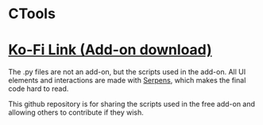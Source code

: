 # CTools

# [Ko-Fi Link (Add-on download)](https://ko-fi.com/s/cf6bd0fb77)
The .py files are not an add-on, but the scripts used in the add-on. 
All UI elements and interactions are made with [Serpens](https://blendermarket.com/products/serpens), which makes the final code hard to read.

This github repository is for sharing the scripts used in the free add-on and allowing others to contribute if they wish.